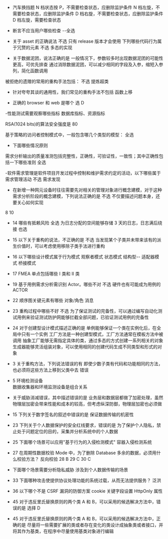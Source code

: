 - 汽车换挡题
  N 档状态按 P，不需要检查状态，应删除监护条件
  N 档左旋，不需要检查状态，应删除监护条件
  D 档右旋，不需要检查状态，应删除监护条件
  D 档左旋，需要检查状态

- 断言不应当用户哪些检查 --全选

- 关于 asset 的正确说法 不选 只有 release 版本才会使用
  下列哪些代码行为属于冗赘的元素 不选 多态的实现

- 关于数据泥团，说法正确的是
  一般情况下，参数较多时出现数据泥团的可能性更高，可优先排查
  通过消除数据泥团，可以减少相同的字段及入参，缩短入参列，简化函数调用

被拒绝的遗赠的常用的重构手法包括： 不选 提炼超类

- 针对夸夸其谈的通用性，我们常见的重构手法不包括 函数上移

- 正确的 browser 和 web 是哪个 选 D

-性能测试需要观察哪些指标 数据库指标、资源指标

RSA(1024 bits)的算法安全强度是 80

基于策略的访问者控制模式中，一般包含哪几个类型的模型： 全选

- 下面哪些情况原则

需求分析输出的质量准测包括完整性，正确性，可验证性，一致性；其中正确性包括一下哪些准则 全选

-软件需求管理是软件项目开发过程中控制和维护需求约定的活动，以下哪些属于需求管理活动
不选 需求发现

- 在新增一种网元设备时往往需要先对相关的管理对象进行概念建模，对于这种需求分析阶段的概念建模，下列说法正确的是
  不选 不仅要描述问题本身，还要关心如何实现

8
10

- 14 哪些有抵赖风险
  全选 为日志分配的空间能够存储 3 天的日志，日志满后绕接 也选

- 15 以下关于重构的说法，不正确的是
  不选 当发现某个子类并未带来该有的派生价值时，可以考虑使用移除子类手法进行重构

- 16 以下哪些设计模式属于行为模式
  观察者模式 状态模式
  结构型-- 适配器模式 桥接模式

- 17 FMEA 单点包括哪些
  I 类和 II 类

- 19 基于用例需求分析需识别 Actor。哪些不对
  不选 硬件也有可能成为用例的 ACTOR

- 22 顺序图关键元素有哪些
  对象/角色 消息

- 23 重构过程中哪些不好
  不选 为了保证测试的完备性，可以通过编写自动化测试用例来验证测试防护网能够拦截全部问题，已验证测试用例的完备性

- 24 对于创建型设计模式描述正确的是
  单例能够保证一个类在实例化后，在全局中只有一个实例
  工厂方法是一种创建型模式，工厂方法通常在模板方法中被调用
  抽象工厂能够无需指定具体的类，通过多态的方式创建一系列相关的对象
  生成器能够灵活组装对象，可以使用相同的创建代码生成不同类型和形式的对象

- 3 关于重构方法，下列说法错误的有
  即使少数子类有代码和功能相同的方法，也必须将这些方法上移到父类中去 错误
- 5 环境检测设备  
   数据收集器和环境监测设备是组合关系

- 关于威胁消减错误，其中描述错误的是
  业务层和数据层都做了加密处理，虽然物理层加密会带来性能和成本的较高，但考虑纵深防御，物理层加密也必须做

- 15 下列关于数字签名的叙述中错误的是
  保证数据传输的机密性

- 23 下列关于个人数据保护的安全红线要求，错误的是
  为了保护个人隐私，禁止处于问题定位的目的，采集并分析系统中的个人数据

- 25 下面哪个场景可以应用"基于行为的入侵检测模式"
  容器入侵检测系统

- 27 在周期性数据校验 Mode 中，为了删除 Database 多余的数据，必须用什么校验方法？
  反向校验
  28 B
  29 C
  30 C
- 下面哪个场景需要分析隐私威胁
  涉及到个人数据传输的场景

- 33 下面哪种攻击使提供协议处理功能的系统过载，从而无法提供服务？
  泛洪

- 36 以下哪个不是 CSRF 漏洞的防御方案
  cookie 关键字段设置 HttpOnly 属性

- 45 对于违反里氏替换原则的两个类 A 和 B，可以采用的候选解决方法中，错误的是
  选择 D

- 45 对于违反里氏替换原则的两个类 A 和 B，可以采用的候选解决方法中，正确的是
  尽量将一些需要扩展的类或者存在变化的类设计成抽象类或者接口，并将其作为基类，在程序中尽量使用基类对象进行编辑
